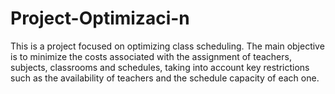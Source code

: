 # Project-Optimizaci-n
This is a project focused on optimizing class scheduling. The main objective is to minimize the costs associated with the assignment of teachers, subjects, classrooms and schedules, taking into account key restrictions such as the availability of teachers and the schedule capacity of each one.
